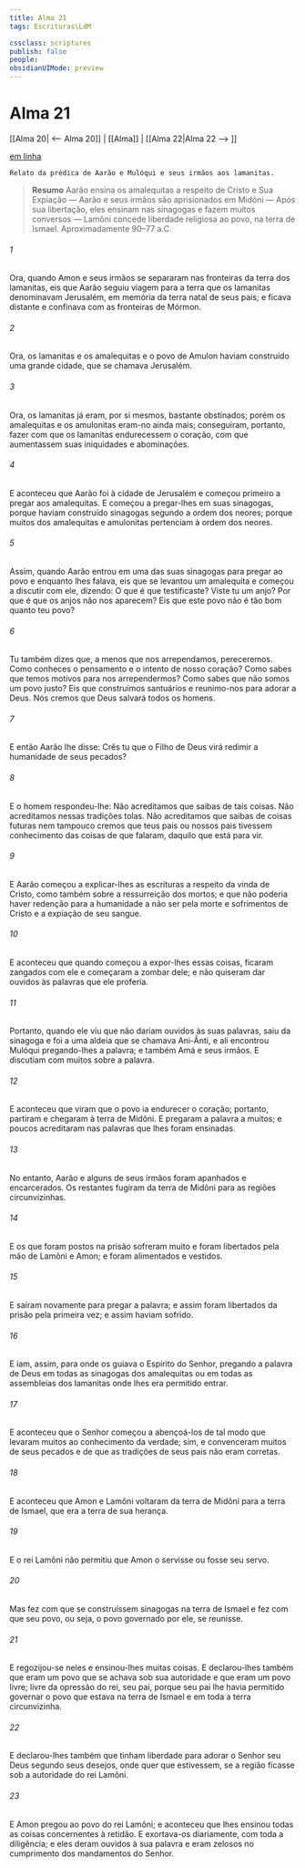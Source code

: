 ```yaml
---
title: Alma 21
tags: Escrituras\LdM

cssclass: scriptures
publish: false
people:
obsidianUIMode: preview
---
```


# Alma 21
[[Alma 20| <-- Alma 20]] | [[Alma]] | [[Alma 22|Alma 22 --> ]]

[em linha](https://churchofjesuschrist.org/study/scriptures/bofm/alma/21?lang=por)

```
Relato da prédica de Aarão e Mulóqui e seus irmãos aos lamanitas.
```

> __Resumo__
Aarão ensina os amalequitas a respeito de Cristo e Sua Expiação — Aarão e seus irmãos são aprisionados em Midôni — Após sua libertação, eles ensinam nas sinagogas e fazem muitos conversos — Lamôni concede liberdade religiosa ao povo, na terra de Ismael. Aproximadamente 90–77 a.C.

###### 1 
Ora, quando Amon e seus irmãos se separaram nas fronteiras da terra dos lamanitas, eis que Aarão seguiu viagem para a terra que os lamanitas denominavam Jerusalém, em memória da terra natal de seus pais; e ficava distante e confinava com as fronteiras de Mórmon.

###### 2 
Ora, os lamanitas e os amalequitas e o povo de Amulon haviam construído uma grande cidade, que se chamava Jerusalém.

###### 3 
Ora, os lamanitas já eram, por si mesmos, bastante obstinados; porém os amalequitas e os amulonitas eram-no ainda mais; conseguiram, portanto, fazer com que os lamanitas endurecessem o coração, com que aumentassem suas iniquidades e abominações.

###### 4 
E aconteceu que Aarão foi à cidade de Jerusalém e começou primeiro a pregar aos amalequitas. E começou a pregar-lhes em suas sinagogas, porque haviam construído sinagogas segundo a ordem dos neores; porque muitos dos amalequitas e amulonitas pertenciam à ordem dos neores.

###### 5 
Assim, quando Aarão entrou em uma das suas sinagogas para pregar ao povo e enquanto lhes falava, eis que se levantou um amalequita e começou a discutir com ele, dizendo: O que é que testificaste? Viste tu um anjo? Por que é que os anjos não nos aparecem? Eis que este povo não é tão bom quanto teu povo?

###### 6 
Tu também dizes que, a menos que nos arrependamos, pereceremos. Como conheces o pensamento e o intento de nosso coração? Como sabes que temos motivos para nos arrependermos? Como sabes que não somos um povo justo? Eis que construímos santuários e reunimo-nos para adorar a Deus. Nós cremos que Deus salvará todos os homens.

###### 7 
E então Aarão lhe disse: Crês tu que o Filho de Deus virá redimir a humanidade de seus pecados?

###### 8 
E o homem respondeu-lhe: Não acreditamos que saibas de tais coisas. Não acreditamos nessas tradições tolas. Não acreditamos que saibas de coisas futuras nem tampouco cremos que teus pais ou nossos pais tivessem conhecimento das coisas de que falaram, daquilo que está para vir.

###### 9 
E Aarão começou a explicar-lhes as escrituras a respeito da vinda de Cristo, como também sobre a ressurreição dos mortos; e que não poderia haver redenção para a humanidade a não ser pela morte e sofrimentos de Cristo e a expiação de seu sangue.

###### 10 
E aconteceu que quando começou a expor-lhes essas coisas, ficaram zangados com ele e começaram a zombar dele; e não quiseram dar ouvidos às palavras que ele proferia.

###### 11 
Portanto, quando ele viu que não dariam ouvidos às suas palavras, saiu da sinagoga e foi a uma aldeia que se chamava Ani-Ânti, e ali encontrou Mulóqui pregando-lhes a palavra; e também Amá e seus irmãos. E discutiam com muitos sobre a palavra.

###### 12 
E aconteceu que viram que o povo ia endurecer o coração; portanto, partiram e chegaram à terra de Midôni. E pregaram a palavra a muitos; e poucos acreditaram nas palavras que lhes foram ensinadas.

###### 13 
No entanto, Aarão e alguns de seus irmãos foram apanhados e encarcerados. Os restantes fugiram da terra de Midôni para as regiões circunvizinhas.

###### 14 
E os que foram postos na prisão sofreram muito e foram libertados pela mão de Lamôni e Amon; e foram alimentados e vestidos.

###### 15 
E saíram novamente para pregar a palavra; e assim foram libertados da prisão pela primeira vez; e assim haviam sofrido.

###### 16 
E iam, assim, para onde os guiava o Espírito do Senhor, pregando a palavra de Deus em todas as sinagogas dos amalequitas ou em todas as assembleias dos lamanitas onde lhes era permitido entrar.

###### 17 
E aconteceu que o Senhor começou a abençoá-los de tal modo que levaram muitos ao conhecimento da verdade; sim, e convenceram muitos de seus pecados e de que as tradições de seus pais não eram corretas.

###### 18 
E aconteceu que Amon e Lamôni voltaram da terra de Midôni para a terra de Ismael, que era a terra de sua herança.

###### 19 
E o rei Lamôni não permitiu que Amon o servisse ou fosse seu servo.

###### 20 
Mas fez com que se construíssem sinagogas na terra de Ismael e fez com que seu povo, ou seja, o povo governado por ele, se reunisse.

###### 21 
E regozijou-se neles e ensinou-lhes muitas coisas. E declarou-lhes também que eram um povo que se achava sob sua autoridade e que eram um povo livre; livre da opressão do rei, seu pai, porque seu pai lhe havia permitido governar o povo que estava na terra de Ismael e em toda a terra circunvizinha.

###### 22 
E declarou-lhes também que tinham liberdade para adorar o Senhor seu Deus segundo seus desejos, onde quer que estivessem, se a região ficasse sob a autoridade do rei Lamôni.

###### 23 
E Amon pregou ao povo do rei Lamôni; e aconteceu que lhes ensinou todas as coisas concernentes à retidão. E exortava-os diariamente, com toda a diligência; e eles deram ouvidos à sua palavra e eram zelosos no cumprimento dos mandamentos do Senhor.

